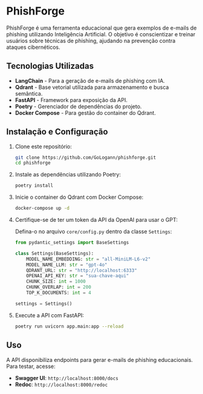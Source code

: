 # PhishForge

PhishForge é uma ferramenta educacional que gera exemplos de e-mails de phishing utilizando Inteligência Artificial. O objetivo é conscientizar e treinar usuários sobre técnicas de phishing, ajudando na prevenção contra ataques cibernéticos.

## Tecnologias Utilizadas

- **LangChain** - Para a geração de e-mails de phishing com IA.
- **Qdrant** - Base vetorial utilizada para armazenamento e busca semântica.
- **FastAPI** - Framework para exposição da API.
- **Poetry** - Gerenciador de dependências do projeto.
- **Docker Compose** - Para gestão do container do Qdrant.

## Instalação e Configuração

1. Clone este repositório:

   ```bash
   git clone https://github.com/GoLogann/phishforge.git
   cd phishforge
   ```

2. Instale as dependências utilizando Poetry:

   ```bash
   poetry install
   ```

3. Inicie o container do Qdrant com Docker Compose:

   ```bash
   docker-compose up -d
   ```

4. Certifique-se de ter um token da API da OpenAI para usar o GPT:
   
   Defina-o no arquivo `core/config.py` dentro da classe `Settings`:

   ```python
   from pydantic_settings import BaseSettings

   class Settings(BaseSettings):
       MODEL_NAME_EMBEDDING: str = "all-MiniLM-L6-v2"
       MODEL_NAME_LLM: str = "gpt-4o"
       QDRANT_URL: str = "http://localhost:6333"
       OPENAI_API_KEY: str = "sua-chave-aqui"
       CHUNK_SIZE: int = 1000
       CHUNK_OVERLAP: int = 200
       TOP_K_DOCUMENTS: int = 4

   settings = Settings()
   ```

6. Execute a API com FastAPI:

   ```bash
   poetry run uvicorn app.main:app --reload
   ```

## Uso

A API disponibiliza endpoints para gerar e-mails de phishing educacionais. Para testar, acesse:

- **Swagger UI**: `http://localhost:8000/docs`
- **Redoc**: `http://localhost:8000/redoc`
